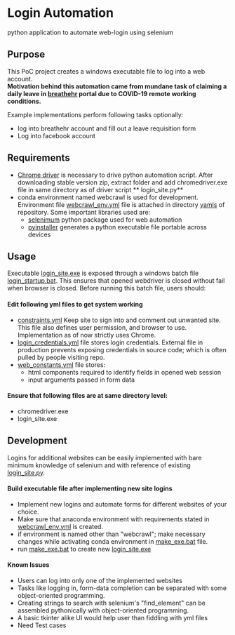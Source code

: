 # Login Automation

python application to automate web-login using selenium

## Purpose

This PoC project creates a windows executable file to log into a web account. <br> **Motivation behind this automation
came from mundane task of claiming a daily leave in [breathehr](https://www.breathehr.com/en-gb/) portal due to COVID-19
remote working conditions.**

Example implementations perform following tasks optionally:

* log into breathehr account and fill out a leave requisition form
* Log into facebook account

## Requirements

* [Chrome driver](https://sites.google.com/chromium.org/driver/) is necessary to drive python automation script. After
  downloading stable version zip, extract folder and add chromedriver.exe file in same directory as of driver script **
  login_site.py**
* conda environment named webcrawl is used for development. Environment file [webcrawl_env.yml](yamls/webcrawl_env.yml)
  file is attached in directory [yamls](yamls) of repository. Some important libraries used are:
    * [selenimum](https://selenium-python.readthedocs.io/) python package used for web automation
    * [pyinstaller](https://pypi.org/project/pyinstaller/) generates a python executable file portable across devices

## Usage

Executable [login_site.exe](login_site.exe) is exposed through a windows batch
file [login_startup.bat](login_startup.bat). This ensures that opened webdriver is closed without fail when browser is
closed. Before running this batch file, users should:

#### Edit following yml files to get system working

* [constraints.yml](yamls/constraint.yml) Keep site to sign into and comment out unwanted site. This file also defines
  user permission, and browser to use. Implementation as of now strictly uses Chrome.
* [login_credentials.yml](yamls/login_credentials.yml) file stores login credentials. External file in production
  prevents exposing credentials in source code; which is often pulled by people visiting repo.
* [web_constants.yml](yamls/web_constants.yml) file stores:
    * html components required to identify fields in opened web session
    * input arguments passed in form data

#### Ensure that following files are at same directory level:

* chromedriver.exe
* login_site.exe

## Development

Logins for additional websites can be easily implemented with bare minimum knowledge of selenium and with reference of
existing [login_site.py](login_site.py).

#### Build executable file after implementing new site logins

* Implement new logins and automate forms for different websites of your choice.
* Make sure that anaconda environment with requirements stated in [webcrawl_env.yml](yamls/webcrawl_env.yml) is created.
* if environment is named other than "webcrawl"; make necessary changes while activating conda environment
  in [make_exe.bat](make_exe.bat) file.
* run [make_exe.bat](make_exe.bat) to create new [login_site.exe](login_site.exe)

#### Known Issues

* Users can log into only one of the implemented websites
* Tasks like logging in, form-data completion can be separated with some object-oriented programming.
* Creating strings to search with selenium's "find_element" can be assembled pythonically with object-oriented
  programming.
* A basic tkinter alike UI would help user than fiddling with yml files
* Need Test cases  




